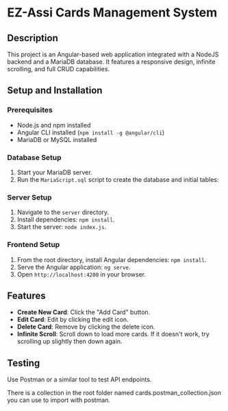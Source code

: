 # EZ-Assi Cards Management System

## Description

This project is an Angular-based web application integrated with a NodeJS backend and a MariaDB database. It features a responsive design, infinite scrolling, and full CRUD capabilities.

## Setup and Installation

### Prerequisites

- Node.js and npm installed
- Angular CLI installed (`npm install -g @angular/cli`)
- MariaDB or MySQL installed

### Database Setup

1. Start your MariaDB server.
2. Run the `MariaScript.sql` script to create the database and initial tables:

### Server Setup

1. Navigate to the `server` directory.
2. Install dependencies: `npm install`.
3. Start the server: `node index.js`.

### Frontend Setup

1. From the root directory, install Angular dependencies: `npm install`.
2. Serve the Angular application: `ng serve`.
3. Open `http://localhost:4200` in your browser.

## Features

- **Create New Card**: Click the "Add Card" button.
- **Edit Card**: Edit by clicking the edit icon.
- **Delete Card**: Remove by clicking the delete icon.
- **Infinite Scroll**: Scroll down to load more cards. If it doesn't work, try scrolling up slightly then down again.

## Testing

Use Postman or a similar tool to test API endpoints.

There is a collection in the root folder named cards.postman_collection.json you can use to import with postman.
